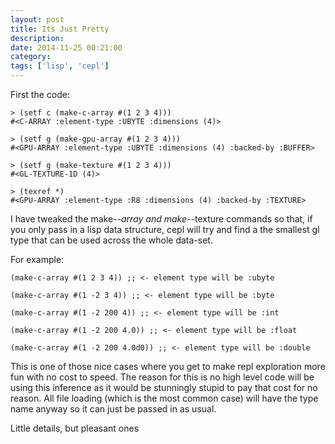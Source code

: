 ```yaml
---
layout: post
title: Its Just Pretty
description:
date: 2014-11-25 00:21:00
category:
tags: ['lisp', 'cepl']
---
```


First the code:

    > (setf c (make-c-array #(1 2 3 4)))
    #<C-ARRAY :element-type :UBYTE :dimensions (4)>

    > (setf g (make-gpu-array #(1 2 3 4)))
    #<GPU-ARRAY :element-type :UBYTE :dimensions (4) :backed-by :BUFFER>

    > (setf g (make-texture #(1 2 3 4)))
    #<GL-TEXTURE-1D (4)>

    > (texref *)
    #<GPU-ARRAY :element-type :R8 :dimensions (4) :backed-by :TEXTURE>

I have tweaked the make-*-array and make-*-texture commands so that, if you only pass in a lisp data structure, cepl will try and find a the smallest gl type that can be used across the whole data-set.

For example:

    (make-c-array #(1 2 3 4)) ;; <- element type will be :ubyte

    (make-c-array #(1 -2 3 4)) ;; <- element type will be :byte

    (make-c-array #(1 -2 200 4)) ;; <- element type will be :int

    (make-c-array #(1 -2 200 4.0)) ;; <- element type will be :float

    (make-c-array #(1 -2 200 4.0d0)) ;; <- element type will be :double


This is one of those nice cases where you get to make repl exploration more fun with no cost to speed. The reason for this is no high level code will be using this inference as it would be stunningly stupid to pay that cost for no reason. All file loading (which is the most common case) will have the type name anyway so it can just be passed in as usual.

Little details, but pleasant ones